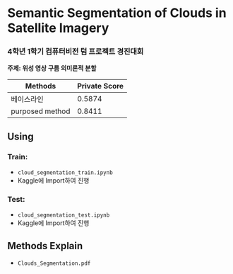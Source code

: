 # Semantic Segmentation of Clouds in Satellite Imagery

### 4학년 1학기 컴퓨터비전 텀 프로젝트 경진대회
**주제: 위성 영상 구름 의미론적 분할**

| Methods | Private Score |
| ------- | ------------- |
| 베이스라인 | 0.5874         |
| purposed method | 0.8411         |

## Using
### Train:
- `cloud_segmentation_train.ipynb`
- Kaggle에 Import하여 진행

### Test:
- `cloud_segmentation_test.ipynb`
- Kaggle에 Import하여 진행

## Methods Explain
- `Clouds_Segmentation.pdf`
